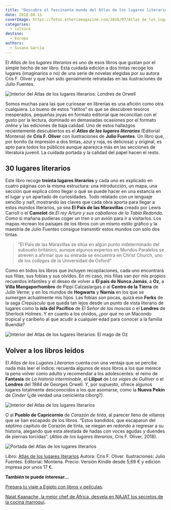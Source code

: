 ```yaml
---
title: "Descubre el fascinante mundo del Atlas de los lugares literarios"
date: 2018-08-15
coverImage: https://fotos.etheriamagazine.com/2018/07/Atlas_de_los_lugares_literarios.jpg
categories: 
  - cultura
destino: 
  - Europa
authors: 
  - Susana García
---
```


El _Atlas de los lugares literarios_ es uno de esos libros que gustan por el simple 
hecho de ser libro. Esta cuidada edición a dos tintas recoge los lugares (imaginarios o 
no) de una serie de novelas elegidas por su autora Cris F. Oliver y que han sido 
genialmente retratadas en las ilustraciones de Julio Fuentes. 

![Interior del Atlas de los lugares literarios: Londres de Orwell](https://fotos.etheriamagazine.com/2018/07/Atlas-Lugares-literarios-Orwell-1984.jpg "El Londres de '1984' de Georges Orwell (1949).")

Somos muchas para las que curiosear en librerías es una afición como otra cualquiera. Lo 
bueno de estos “ratitos” es que se descubren tesoros inesperados, pequeñas joyas en 
formato editorial que reconcilian con el gusto por la lectura, dominado en demasiadas 
ocasiones por el formato _online_ y las ediciones de baja calidad. Uno de estos 
hallazgos recientemente descubiertos es el _**Atlas de los lugares literarios**_ 
(Editorial Montena) de **Cris F. Oliver** con ilustraciones de **Julio Fuentes**. Un 
libro que, por bonito (la impresión a dos tintas, azul y roja, es deliciosa) y original, 
es apto para todos los públicos aunque aparezca más en las secciones de literatura 
juvenil. La cuidada portada y la calidad del papel hacen el resto. 

## 30 lugares literarios

Este libro recoge **treinta lugares literarios** y cada uno es explicado en cuatro 
páginas con la misma estructura: una introducción, un mapa, una sección que explica cómo 
llegar o qué se puede hacer en una estancia en el lugar y un apartado de curiosidades. 
Todo relatado con un lenguaje sencillo y naíf, mostrando las claves que cada obra aporta 
para llegar a estos mundos literarios, ya sea **El País de las Maravillas** creado por 
Lewis Carroll o el **Camelot** de _El rey Arturo y sus caballeros de la Tabla Redonda_. 
Como si mañana pudieras coger un tren o un avión para ir a visitarlos. Los mapas recrean 
los paisajes de los libros con un mismo estilo gráfico y la maestría de Julio Fuentes 
consigue transmitir estos mundos con sólo dos tintas. 

> “El País de las Maravillas se sitúa en algún punto indeterminado del subsuelo británico, 
> aunque algunos expertos en Mundos Paralelos se atreven a afirmar que su entrada se 
> encuentra en Christ Church, uno de los _colleges_ de la Universidad de Oxford” 

Como en todos los libros que incluyen recopilaciones, cada uno encontrará sus filias, 
sus fobias y sus olvidos. En mi caso, mis filias van por mis propios recuerdos 
infantiles y el deseo de volver a **El país de Nunca Jamás**, a **Oz**, a **Villa 
Mangaporhombro** de Pippi Calzaslargas o al **Centro de la Tierra** de Julio Verne; y en 
los mundos de **Hogwarts** y **Narnia** en los que se sumergen actualmente mis hijos. 
Las fobias son pocas, quizá ese **Forks** de la saga _Crepúsculo_ que queda tan lejos 
desde un punto de vista literario de lugares como la **isla del Pacífico** de _El Señor 
de las moscas_ o el **Londres** de Sherlock Holmes. Y en cuanto a los olvidos, ¿por qué 
no un Macondo tropical y caribeño al que acudir a cualquier edad para conocer a la 
familia Buendía? 

![Interior del Atlas de los lugares literarios: El mago de Oz](https://fotos.etheriamagazine.com/2018/07/Atlas-lugares-literarios-Oz.jpg "'El Maravilloso mago de Oz' de L.F. Baum (1900).")

## Volver a los libros leídos

El _Atlas de los Lugares Literarios_ cuenta con una ventaja que se percibe nada más leer 
el índice: recuerda algunos de esos libros a los que merece la pena volver como adulto y 
recomendar a los adolescentes: el reino de **Fantasía** de _La historia interminable_, 
el **Liliput** de _Los viajes de Gulliver_ o el **Londres** del _1984_ de Georges 
Orwell. Y, por supuesto, ofrece algunos lugares totalmente desconocidos a los que 
asomarse, como la **Nueva Pekín** de _Cinder_ (¿de verdad una cenicienta ciborg?). 

![Interior del Atlas de los lugares literarios](https://fotos.etheriamagazine.com/2018/07/Atlas-de-lugares-literarios-Nueva-Pekin.jpg "Nueva Pekín de 'Cinder' de Marissa Meyer (2012).")

O al **Pueblo de Capricornio** de _Corazón de tinta_, al parecer lleno de villanos que 
se han escapado de los libros. “Estos bandidos, que escaparon del séptimo capítulo de 
Corazón de tinta, se niegan en redondo a regresar a su historia, alegando que esta 
atestada de hadas con voces agudas y duendes de piernas torcidas”. (_Atlas de los 
lugares literarios_, Cris F. Oliver, 2018). 

![Portada del Atlas de los lugares literarios](https://fotos.etheriamagazine.com/2018/07/Atlas_de_los_lugares_literarios.jpg "Portada del Atlas de los lugares literarios.")

Libro: [Atlas de los lugares literarios](https://amzn.to/3P1Gcwo) Autora: Cris F. 
Oliver. Ilustraciones: Julio Fuentes. Editorial: Montena. Precio: Versión Kindle desde 
5,69 € y edición impresa por unos 17 €. 

**También te puede interesar...** 

[Prepara tu viaje a Egipto con libros y 
películas](https://etheriamagazine.com/2021/03/01/organizar-viaje-a-egipto-y-documentar-con-libros-peliculas/). 

[Najat Kaanache, la mejor chef de África, desvela en NAJAT los secretos de la cocina 
marroquí](https://etheriamagazine.com/2021/02/04/najat-libro-cocina-marroqui-chef-najat-kaanache/).
